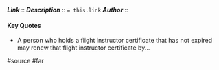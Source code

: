 ***Link***      :: [](https://www.ecfr.gov/current/title-14/section-61.197)
***Description***      :: `= this.link`
***Author*** :: 

#### Key Quotes
* A person who holds a flight instructor certificate that has not expired may renew that flight instructor certificate by...

#source #far